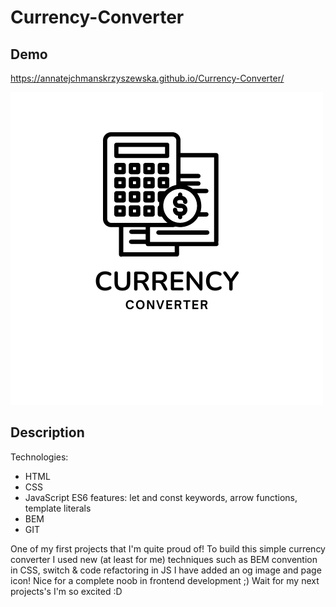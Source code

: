 # Currency-Converter

## Demo

https://annatejchmanskrzyszewska.github.io/Currency-Converter/


![converter image](https://github.com/AnnaTejchmanSkrzyszewska/Currency-Converter/blob/main/images/currency.png)

## Description

Technologies:

- HTML
- CSS
- JavaScript ES6 features: let and const keywords, arrow functions, template literals
- BEM
- GIT

One of my first projects that I'm quite proud of! To build this simple currency converter I used new (at least for me) techniques such as BEM convention in CSS, switch & code refactoring in JS I have added an og image and page icon! Nice for a complete noob in frontend development ;) Wait for my next projects's I'm so excited :D
